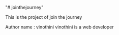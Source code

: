 "# jointhejourney" 

This is the project of join the journey

Author name : vinothini
  vinothini is a web developer
